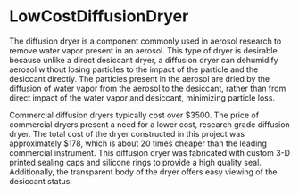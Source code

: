 # LowCostDiffusionDryer

The diffusion dryer is a component commonly used in aerosol research to remove water vapor present in an aerosol. This type of dryer is desirable because unlike a direct desiccant dryer, a diffusion dryer can dehumidify aerosol without losing particles to the impact of the particle and the desiccant directly. The particles present in the aerosol are dried by the diffusion of water vapor from the aerosol to the desiccant, rather than from direct impact of the water vapor and desiccant, minimizing particle loss.

Commercial diffusion dryers typically cost over $3500. The price of commercial dryers present a need for a lower cost, research grade diffusion dryer. The total cost of the dryer constructed in this project was approximately $178, which is about 20 times cheaper than the leading commercial instrument. This diffusion dryer was fabricated with custom 3-D printed sealing caps and silicone rings to provide a high quality seal. Additionally, the transparent body of the dryer offers easy viewing of the desiccant status.

